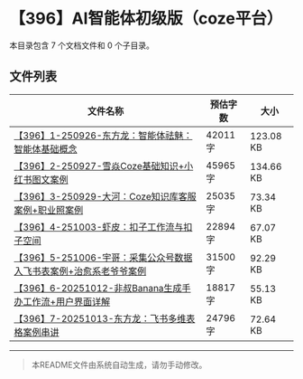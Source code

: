 # 【396】AI智能体初级版（coze平台）

本目录包含 7 个文档文件和 0 个子目录。

## 文件列表

| 文件名称 | 预估字数 | 大小 |
|---------|---------|------|
| [【396】1-250926-东方龙：智能体祛魅：智能体基础概念](docs/【396】AI智能体初级版（coze平台）/【396】1-250926-东方龙：智能体祛魅：智能体基础概念.md) | 42011 字 | 123.08 KB |
| [【396】2-250927-雪焱Coze基础知识+小红书图文案例](docs/【396】AI智能体初级版（coze平台）/【396】2-250927-雪焱Coze基础知识+小红书图文案例.md) | 45965 字 | 134.66 KB |
| [【396】3-250929-大河：Coze知识库客服案例+职业照案例](docs/【396】AI智能体初级版（coze平台）/【396】3-250929-大河：Coze知识库客服案例+职业照案例.md) | 25035 字 | 73.34 KB |
| [【396】4-251003-虾皮：扣子工作流与扣子空间](docs/【396】AI智能体初级版（coze平台）/【396】4-251003-虾皮：扣子工作流与扣子空间.md) | 22894 字 | 67.07 KB |
| [【396】5-251006-宇哥：采集公众号数据入飞书表案例+治愈系老爷爷案例](docs/【396】AI智能体初级版（coze平台）/【396】5-251006-宇哥：采集公众号数据入飞书表案例+治愈系老爷爷案例.md) | 31500 字 | 92.29 KB |
| [【396】6-20251012-非叔Banana生成手办工作流+用户界面详解](docs/【396】AI智能体初级版（coze平台）/【396】6-20251012-非叔Banana生成手办工作流+用户界面详解.md) | 18817 字 | 55.13 KB |
| [【396】7-20251013-东方龙：飞书多维表格案例串讲](docs/【396】AI智能体初级版（coze平台）/【396】7-20251013-东方龙：飞书多维表格案例串讲.md) | 24796 字 | 72.64 KB |

---

> 本README文件由系统自动生成，请勿手动修改。
